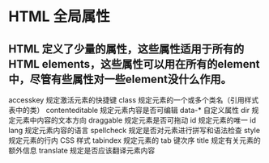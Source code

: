 # HTML 全局属性

## HTML 定义了少量的属性，这些属性适用于所有的HTML elements，这些属性可以用在所有的element中，尽管有些属性对一些element没什么作用。

accesskey   规定激活元素的快捷键
class   规定元素的一个或多个类名（引用样式表中的类）
contenteditable 规定元素内容是否可编辑
data-*  自定义属性
dir 规定元素中内容的文本方向
draggable   规定元素是否可拖动
id  规定元素的唯一 id
lang    规定元素内容的语言
spellcheck  规定是否对元素进行拼写和语法检查
style   规定元素的行内 CSS 样式
tabindex    规定元素的 tab 键次序
title   规定有关元素的额外信息
translate   规定是否应该翻译元素内容